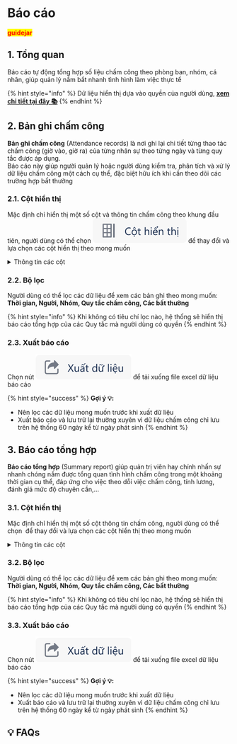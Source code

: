 # Báo cáo

<mark style="color:red;">**guidejar**</mark>

## 1. Tổng quan

Báo cáo tự động tổng hợp số liệu chấm công theo phòng ban, nhóm, cá nhân, giúp quản lý nắm bắt nhanh tình hình làm việc thực tế

{% hint style="info" %}
Dữ liệu hiển thị dựa vào quyền của người dùng, [**xem chi tiết tại đây 📚**](../../thiet-lap-cham-cong/phan-quyen.md)
{% endhint %}

## 2. Bản ghi chấm công

**Bản ghi chấm công** (Attendance records) là nơi ghi lại chi tiết từng thao tác chấm công (giờ vào, giờ ra) của từng nhân sự theo từng ngày và từng quy tắc được áp dụng.\
Báo cáo này giúp người quản lý hoặc người dùng kiểm tra, phân tích và xử lý dữ liệu chấm công một cách cụ thể, đặc biệt hữu ích khi cần theo dõi các trường hợp bất thường

### 2.1. Cột hiển thị

Mặc định chỉ hiển thị một số cột và thông tin chấm công theo khung đầu tiên, người dùng có thể chọn <img src="../../.gitbook/assets/image (2).png" alt="" data-size="line"> để thay đổi và lựa chọn các cột hiển thị theo mong muốn

<details>

<summary>Thông tin các cột</summary>

<table><thead><tr><th width="207">Cột</th><th>Mô tả</th></tr></thead><tbody><tr><td><strong>Nhân sự</strong></td><td>Tên tài khoản trong Luklak của nhân sự</td></tr><tr><td><strong>ID</strong></td><td>ID tài khoản của nhấn sự trong Luklak</td></tr><tr><td><strong>Ngày</strong></td><td>Ngày chấm công theo quy tắc</td></tr><tr><td><strong>Tên quy tắc</strong></td><td>Tên của Quy tắc chấm công đang được áp dụng tại bản ghi.</td></tr><tr><td><strong>Số giờ làm việc bắt buộc</strong></td><td>Tổng số giờ phải làm trong ngày theo quy tắc (không bao gồm thời gian nghỉ giữa giờ)</td></tr><tr><td><strong>Giờ chấm công vào bắt buộc</strong></td><td>Giờ vào quy định của khung</td></tr><tr><td><strong>Giờ chấm công vào thực tế</strong></td><td>Giờ nhân sự chấm công vào</td></tr><tr><td><strong>Số phút vào muộn</strong></td><td>Số phút nhân sự đi muộn hơn so với quy định</td></tr><tr><td><strong>Cảnh báo chấm công vào</strong></td><td>Hiển thị "<em>Có</em>" khi nhân sự chấm công sau mốc cảnh báo vào theo quy định</td></tr><tr><td><strong>Giờ chấm công vào bắt buộc</strong></td><td>Giờ ra quy định của khung</td></tr><tr><td><strong>Giờ chấm công ra thực tế</strong></td><td>Giờ nhân sự chấm công ra</td></tr><tr><td><strong>Số phút ra sớm</strong></td><td>Giờ phút nhân sự ra sơm hơn so với quy định</td></tr><tr><td><strong>Cảnh báo chấm công ra</strong></td><td>Hiển thị "<em>Có</em>" khi nhân sự chấm công trước mốc cảnh báo ra theo quy định</td></tr><tr><td><strong>Kết quả</strong></td><td>Kết quả chấm công của nhân sự: <em>Muộn, Đúng giờ, Không chấm công vào, Quên</em> </td></tr><tr><td><strong>Địa điểm</strong></td><td>Thông tin về vị trí, Wi-Fi (MAC address), địa chỉ IP của nhân sự khi chấm công</td></tr><tr><td><strong>Chấm công ngoài địa điểm</strong></td><td>Hiển thị "<em>Có</em>" khi nhấn sự chấm không đúng địa điểm quy định</td></tr><tr><td><strong>Link ảnh chấm công</strong></td><td>Livephoto của nhân sự khi chấm công</td></tr><tr><td><strong>Mục giải trình</strong></td><td>Mục mà nhân sự chọn để giải trình cho các bất thường khi chấm công</td></tr><tr><td><strong>Link ảnh giải trình</strong></td><td>Livephoto của nhân sự khi giải trình bất thường</td></tr><tr><td><strong>Ghi chú</strong></td><td>Nội dung nhân sự gửi khi giải trình bất thường</td></tr></tbody></table>



</details>

### 2.2. Bộ lọc

Người dùng có thể lọc các dữ liệu để xem các bản ghi theo mong muốn: **Thời gian, Người, Nhóm, Quy tắc chấm công, Các bất thường**

{% hint style="info" %}
Khi không có tiêu chí lọc nào, hệ thống sẽ hiển thị báo cáo tổng hợp của các Quy tắc mà người dùng có quyền&#x20;
{% endhint %}

### 2.3. Xuất báo cáo

Chọn nút <img src="../../.gitbook/assets/image (1).png" alt="" data-size="line"> để tải xuống file excel dữ liệu báo cáo

{% hint style="success" %}
**Gợi ý 💡:**&#x20;

* Nên lọc các dữ liệu mong muốn trước khi xuất dữ liệu
* Xuất báo cáo và lưu trữ lại thường xuyên vì dữ liệu chấm công chỉ lưu trên hệ thống 60 ngày kể từ ngày phát sinh
{% endhint %}

## 3. Báo cáo tổng hợp

**Báo cáo tổng hợp** (Summary report) giúp quản trị viên hay chính nhấn sự nhanh chóng nắm được tổng quan tình hình chấm công trong một khoảng thời gian cụ thể, đáp ứng cho việc theo dỗi việc chấm công, tính lương, đánh giá mức độ chuyên cần,...

### 3.1. Cột hiển thị

Mặc định chỉ hiển thị một số cột thông tin chấm công, người dùng có thể chọn <img src="https://open.gitbook.com/~gitbook/image?url=https%3A%2F%2F3530538507-files.gitbook.io%2F%7E%2Ffiles%2Fv0%2Fb%2Fgitbook-x-prod.appspot.com%2Fo%2Fspaces%252F9KrtNM7ofVLvcrDpn5Ls%252Fuploads%252FHSZJZFduC4H4YqoqdIwM%252Fimage.png%3Falt%3Dmedia%26token%3D92ab2af4-419f-4da4-ad10-1ef48563114c&#x26;width=151&#x26;dpr=4&#x26;quality=100&#x26;sign=4c80a786&#x26;sv=2" alt="" data-size="line"> để thay đổi và lựa chọn các cột hiển thị theo mong muốn

<details>

<summary>Thông tin các cột</summary>

<table><thead><tr><th width="179.99993896484375">Cột</th><th>Mô tả</th></tr></thead><tbody><tr><td><strong>Nhân sự</strong></td><td>Tên tài khoản trong Luklak của nhân sự</td></tr><tr><td>I<strong>D</strong></td><td>ID tài khoản của nhấn sự trong Luklak</td></tr><tr><td><strong>Quy tắc chấm công</strong></td><td>Tên quy tắc chấm công</td></tr><tr><td><strong>Số ngày có mặt</strong></td><td>Số ngày nhân sự có chấm công</td></tr><tr><td><strong>Số giờ làm việc tính lương</strong></td><td>Tổng số giờ thực tế có mặt tại nơi làm việc, tính trong khoảng giờ quy định và không bao gốm giờ nghỉ<br><strong>Lưu ý:</strong> nếu nhân sự quên chấm công thì giờ làm việc theo khung đó sẽ tính bằng 0</td></tr><tr><td><strong>Số ngày nghỉ</strong></td><td>Số ngày nhân sự nghỉ làm (không bao gồm các ngày được nghỉ)</td></tr><tr><td><strong>Số ngày quên chấm công vào</strong></td><td>Số ngày nhân sự không check-in trong thời gian cho phép</td></tr><tr><td><strong>Số ngày quên chấm công ra</strong></td><td>Số ngày nhân sự không check-out trong thời gian cho phép</td></tr><tr><td><strong>Số ngày vào muộn</strong></td><td>Số ngày nhân sự check-in sau giờ vào được quy định.</td></tr><tr><td><strong>Số ngày ra sớm</strong></td><td>Số ngày nhân sự check-out trước giờ ra quy định</td></tr><tr><td><strong>Số phút vào muộn</strong></td><td>Tổng số phút nhân sự đi muộn trong khoảng thời gian lựa chọn</td></tr><tr><td><strong>Số phút ra sớm</strong></td><td>Tổng số phút nhân sự đi muộn trong khoảng thời gian lựa chọn</td></tr><tr><td><strong>Số ngày Cảnh báo chấm công vào</strong></td><td>Số ngày nhân sự check-in sau mốc thời gian Cảnh báo chấm công vào</td></tr><tr><td><strong>Số ngày Cảnh báo chấm công ra</strong></td><td> Số ngày nhân sự check-out trước mốc thời gian Cảnh báo chấm công ra</td></tr><tr><td><strong>Số ngày chấm công ngoài địa điểm</strong></td><td>Số ngày nhân sự thực hiện chấm công từ Địa điểm không đúng theo quy định</td></tr></tbody></table>

</details>

### 3.2. Bộ lọc

Người dùng có thể lọc các dữ liệu để xem các bản ghi theo mong muốn: **Thời gian, Người, Nhóm, Quy tắc chấm công, Các bất thường**

{% hint style="info" %}
Khi không có tiêu chí lọc nào, hệ thống sẽ hiển thị báo cáo tổng hợp của các Quy tắc mà người dùng có quyền&#x20;
{% endhint %}

### 3.3. Xuất báo cáo

Chọn nút <img src="../../.gitbook/assets/image (1).png" alt="" data-size="line"> để tải xuống file excel dữ liệu báo cáo

{% hint style="success" %}
**Gợi ý 💡:**&#x20;

* Nên lọc các dữ liệu mong muốn trước khi xuất dữ liệu
* Xuất báo cáo và lưu trữ lại thường xuyên vì dữ liệu chấm công chỉ lưu trên hệ thống 60 ngày kể từ ngày phát sinh
{% endhint %}

## 💡 FAQs
